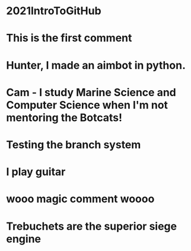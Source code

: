 # 2021IntroToGitHub
# This is the first comment
# Hunter, I made an aimbot in python.
# Cam - I study Marine Science and Computer Science when I'm not mentoring the Botcats!
# Testing the branch system 
# I play guitar
# wooo magic comment woooo
# Trebuchets are the superior siege engine

